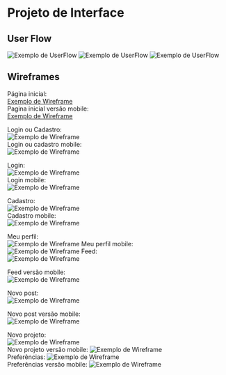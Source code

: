 
# Projeto de Interface

## User Flow

![Exemplo de UserFlow](images/userflowc1.png)
![Exemplo de UserFlow](images/userflowc2.png)
![Exemplo de UserFlow](images/userflowc3.png)




## Wireframes
Página inicial:
<br />
[Exemplo de Wireframe](images/paginainicial.png)
<br />
Pagina inicial versão mobile:
<br />
[Exemplo de Wireframe](images/PaginaInicial-MOBILE.png)

Login ou Cadastro:
 <br /> 
![Exemplo de Wireframe](images/logincadastrovc.png)
 <br /> 
Login ou cadastro mobile:
 <br /> 
![Exemplo de Wireframe](images/logincadastrovm.png)
 <br /> 

Login:
 <br /> 
![Exemplo de Wireframe](images/loginvc.png)
<br /> 
Login mobile:
 <br /> 
![Exemplo de Wireframe](images/loginvm.png)
 <br /> 

Cadastro:
 <br /> 
![Exemplo de Wireframe](images/cadastrovc.png)
<br /> 
Cadastro mobile:
 <br /> 
![Exemplo de Wireframe](images/cadastrovm.png)
 <br /> 
 
 Meu perfil:
 <br /> 
![Exemplo de Wireframe](images/MeuPerfil-COMPUTADOR.png)
Meu perfil mobile:
 <br /> 
 ![Exemplo de Wireframe](images/MeuPerfil-MOBILE.png)
Feed:
<br />
![Exemplo de Wireframe](images/Feed.png)

Feed versão mobile:
<br />
![Exemplo de Wireframe](images/Feed-versão-mobile.png)

Novo post:
<br />
![Exemplo de Wireframe](images/Novo-post.png)

Novo post versão mobile:
<br />
![Exemplo de Wireframe](images/Novo-post-mobile.png)

Novo projeto:
<br />
![Exemplo de Wireframe](images/inscomp.jpg)
<br />
Novo projeto versão mobile:
![Exemplo de Wireframe](images/inscmobile.jpg)
<br />
Preferências:
![Exemplo de Wireframe](images/vscomp.jpg)
<br />
Preferências versão mobile:
![Exemplo de Wireframe](images/vsmobile.jpg)
<br />

